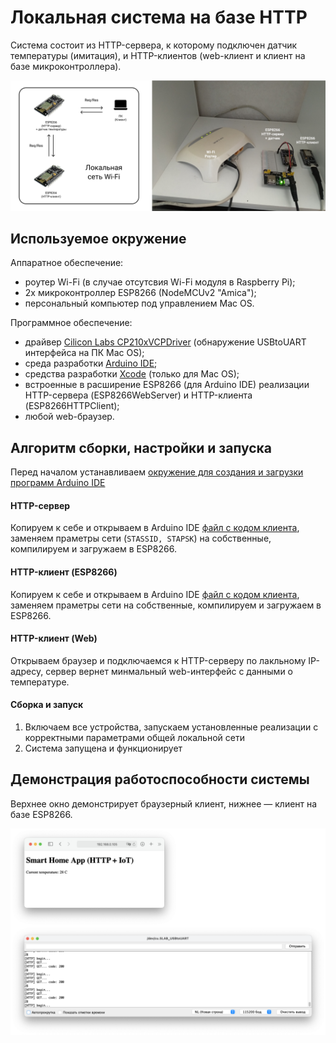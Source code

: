 # Локальная система на базе HTTP

Система состоит из HTTP-сервера, к которому подключен датчик температуры (имитация), и HTTP-клиентов (web-клиент и клиент на базе микроконтроллера).

![HTTP system structure](../../media/http/demo-structure.png)

## Используемое окружение

Аппаратное обеспечение:
* роутер Wi-Fi (в случае отсутсвия Wi-Fi модуля в Raspberry Pi);
* 2x микроконтроллер ESP8266 (NodeMCUv2 "Amica");
* персональный компьютер под управлением Mac OS.

Программное обеспечение:
* драйвер [Cilicon Labs CP210xVCPDriver](https://www.silabs.com/developers/usb-to-uart-bridge-vcp-drivers) (обнаружение USBtoUART интерфейса на ПК Mac OS);
* среда разработки [Arduino IDE](https://www.arduino.cc/en/software);
* средства разработки [Xcode](https://apps.apple.com/ru/app/xcode/id497799835?mt=12) (только для Mac OS);
* встроенные в расширение ESP8266 (для Arduino IDE) реализации HTTP-сервера (ESP8266WebServer) и HTTP-клиента (ESP8266HTTPClient);
* любой web-браузер.

## Алгоритм сборки, настройки и запуска

Перед началом устанавливаем [окружение для создания и загрузки программ Arduino IDE](../../demo-tools/arduinoide.md)

#### HTTP-сервер

Копируем к себе и открываем в Arduino IDE [файл с кодом клиента](http_server.ino), заменяем праметры сети (```STASSID, STAPSK```) на собственные, компилируем и загружаем в ESP8266.

#### HTTP-клиент (ESP8266)

Копируем к себе и открываем в Arduino IDE [файл с кодом клиента](http_client.ino), заменяем праметры сети на собственные, компилируем и загружаем в ESP8266.

#### HTTP-клиент (Web)

Открываем браузер и подключаемся к HTTP-серверу по лакльному IP-адресу, сервер вернет минмальный web-интерфейс с данными о температуре.

#### Сборка и запуск

1. Включаем все устройства, запускаем установленные реализации с корректными параметрами общей локальной сети
2. Система запущена и функционирует

## Демонстрация работоспособности системы

Верхнее окно демонстрирует браузерный клиент, нижнее — клиент на базе ESP8266.

![HTTP demo working](../../media/http/demo-working.png)